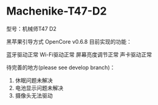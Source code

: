 # Machenike-T47-D2
型号：机械师T47 D2

黑苹果引导方式 OpenCore v0.6.8
目前实现的功能：

蓝牙驱动正常
Wi-Fi驱动正常
屏幕亮度调节正常
声卡驱动正常

待完善的地方(please see develop branch)：
1.  休眠问题未解决
2.  电池显示问题未解决
3.  摄像头无法驱动
